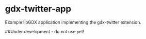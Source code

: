 # gdx-twitter-app
Example libGDX application implementing the gdx-twitter extension.

##Under development - do not use yet!
